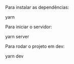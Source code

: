 Para instalar as dependências:

yarn

Para iniciar o servidor:

yarn server

Para rodar o projeto em dev:

yarn dev